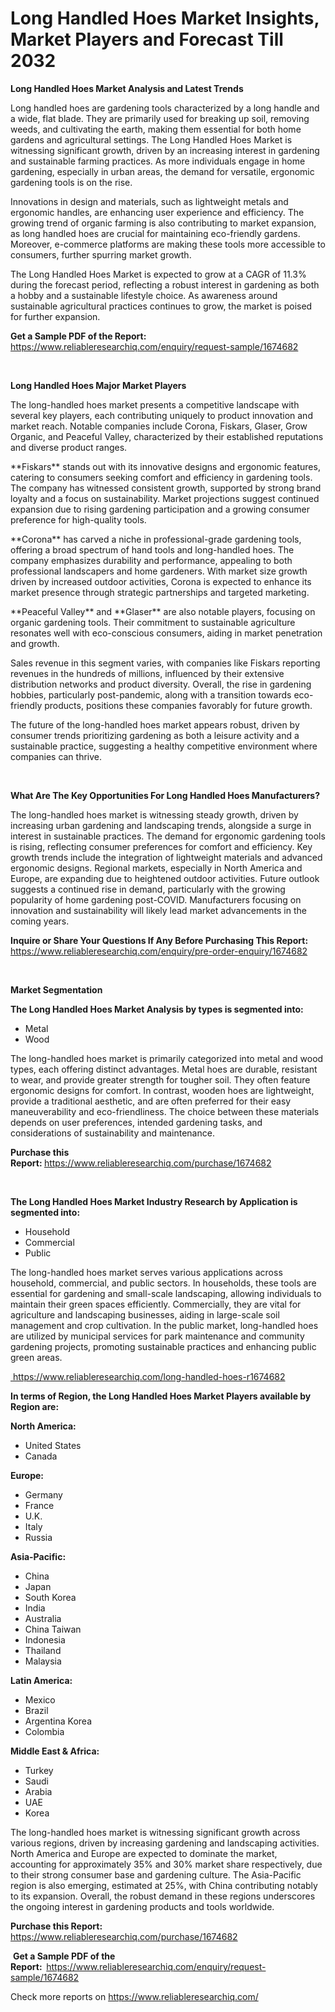 <p><h1>Long Handled Hoes Market Insights, Market Players and Forecast Till 2032</h1></p><p><strong>Long Handled Hoes Market Analysis and Latest Trends</strong></p>
<p><p>Long handled hoes are gardening tools characterized by a long handle and a wide, flat blade. They are primarily used for breaking up soil, removing weeds, and cultivating the earth, making them essential for both home gardens and agricultural settings. The Long Handled Hoes Market is witnessing significant growth, driven by an increasing interest in gardening and sustainable farming practices. As more individuals engage in home gardening, especially in urban areas, the demand for versatile, ergonomic gardening tools is on the rise.</p><p>Innovations in design and materials, such as lightweight metals and ergonomic handles, are enhancing user experience and efficiency. The growing trend of organic farming is also contributing to market expansion, as long handled hoes are crucial for maintaining eco-friendly gardens. Moreover, e-commerce platforms are making these tools more accessible to consumers, further spurring market growth. </p><p>The Long Handled Hoes Market is expected to grow at a CAGR of 11.3% during the forecast period, reflecting a robust interest in gardening as both a hobby and a sustainable lifestyle choice. As awareness around sustainable agricultural practices continues to grow, the market is poised for further expansion.</p></p>
<p><strong>Get a Sample PDF of the Report:&nbsp;</strong> <a href="https://www.reliableresearchiq.com/enquiry/request-sample/1674682?utm_campaign=2752&utm_medium=2&utm_source=Github&utm_content=ia&utm_term=25032025&utm_id=long-handled-hoes">https://www.reliableresearchiq.com/enquiry/request-sample/1674682</a></p>
<p>&nbsp;</p>
<p><strong>Long Handled Hoes Major Market Players</strong></p>
<p><p>The long-handled hoes market presents a competitive landscape with several key players, each contributing uniquely to product innovation and market reach. Notable companies include Corona, Fiskars, Glaser, Grow Organic, and Peaceful Valley, characterized by their established reputations and diverse product ranges. </p><p>**Fiskars** stands out with its innovative designs and ergonomic features, catering to consumers seeking comfort and efficiency in gardening tools. The company has witnessed consistent growth, supported by strong brand loyalty and a focus on sustainability. Market projections suggest continued expansion due to rising gardening participation and a growing consumer preference for high-quality tools.</p><p>**Corona** has carved a niche in professional-grade gardening tools, offering a broad spectrum of hand tools and long-handled hoes. The company emphasizes durability and performance, appealing to both professional landscapers and home gardeners. With market size growth driven by increased outdoor activities, Corona is expected to enhance its market presence through strategic partnerships and targeted marketing.</p><p>**Peaceful Valley** and **Glaser** are also notable players, focusing on organic gardening tools. Their commitment to sustainable agriculture resonates well with eco-conscious consumers, aiding in market penetration and growth. </p><p>Sales revenue in this segment varies, with companies like Fiskars reporting revenues in the hundreds of millions, influenced by their extensive distribution networks and product diversity. Overall, the rise in gardening hobbies, particularly post-pandemic, along with a transition towards eco-friendly products, positions these companies favorably for future growth. </p><p>The future of the long-handled hoes market appears robust, driven by consumer trends prioritizing gardening as both a leisure activity and a sustainable practice, suggesting a healthy competitive environment where companies can thrive.</p></p>
<p>&nbsp;</p>
<p><strong>What Are The Key Opportunities For Long Handled Hoes Manufacturers?</strong></p>
<p><p>The long-handled hoes market is witnessing steady growth, driven by increasing urban gardening and landscaping trends, alongside a surge in interest in sustainable practices. The demand for ergonomic gardening tools is rising, reflecting consumer preferences for comfort and efficiency. Key growth trends include the integration of lightweight materials and advanced ergonomic designs. Regional markets, especially in North America and Europe, are expanding due to heightened outdoor activities. Future outlook suggests a continued rise in demand, particularly with the growing popularity of home gardening post-COVID. Manufacturers focusing on innovation and sustainability will likely lead market advancements in the coming years.</p></p>
<p><strong>Inquire or Share Your Questions If Any Before Purchasing This Report:</strong> <a href="https://www.reliableresearchiq.com/enquiry/pre-order-enquiry/1674682?utm_campaign=2752&utm_medium=2&utm_source=Github&utm_content=ia&utm_term=25032025&utm_id=long-handled-hoes">https://www.reliableresearchiq.com/enquiry/pre-order-enquiry/1674682</a></p>
<p>&nbsp;</p>
<p><strong>Market Segmentation</strong></p>
<p><strong>The Long Handled Hoes Market Analysis by types is segmented into:</strong></p>
<p><ul><li>Metal</li><li>Wood</li></ul></p>
<p><p>The long-handled hoes market is primarily categorized into metal and wood types, each offering distinct advantages. Metal hoes are durable, resistant to wear, and provide greater strength for tougher soil. They often feature ergonomic designs for comfort. In contrast, wooden hoes are lightweight, provide a traditional aesthetic, and are often preferred for their easy maneuverability and eco-friendliness. The choice between these materials depends on user preferences, intended gardening tasks, and considerations of sustainability and maintenance.</p></p>
<p><strong>Purchase this Report:&nbsp;</strong><a href="https://www.reliableresearchiq.com/purchase/1674682?utm_campaign=2752&utm_medium=2&utm_source=Github&utm_content=ia&utm_term=25032025&utm_id=long-handled-hoes">https://www.reliableresearchiq.com/purchase/1674682</a></p>
<p>&nbsp;</p>
<p><strong>The Long Handled Hoes Market Industry Research by Application is segmented into:</strong></p>
<p><ul><li>Household</li><li>Commercial</li><li>Public</li></ul></p>
<p><p>The long-handled hoes market serves various applications across household, commercial, and public sectors. In households, these tools are essential for gardening and small-scale landscaping, allowing individuals to maintain their green spaces efficiently. Commercially, they are vital for agriculture and landscaping businesses, aiding in large-scale soil management and crop cultivation. In the public market, long-handled hoes are utilized by municipal services for park maintenance and community gardening projects, promoting sustainable practices and enhancing public green areas.</p></p>
<p><a href="https://www.reliableresearchiq.com/long-handled-hoes-r1674682?utm_campaign=2752&utm_medium=2&utm_source=Github&utm_content=ia&utm_term=25032025&utm_id=long-handled-hoes">&nbsp;https://www.reliableresearchiq.com/long-handled-hoes-r1674682</a></p>
<p><strong>In terms of Region, the Long Handled Hoes Market Players available by Region are:</strong></p>
<p>
    <p> <strong> North America: </strong>
        <ul>
            <li>United States</li>
            <li>Canada</li>
        </ul>
        </p> 
    <p> <strong> Europe: </strong>
        <ul>
            <li>Germany</li>
            <li>France</li>
            <li>U.K.</li>
            <li>Italy</li>
            <li>Russia</li>
        </ul>
        </p> 
    <p> <strong> Asia-Pacific: </strong>
        <ul>
            <li>China</li>
            <li>Japan</li>
            <li>South Korea</li>
            <li>India</li>
            <li>Australia</li>
            <li>China Taiwan</li>
            <li>Indonesia</li>
            <li>Thailand</li>
            <li>Malaysia</li>
        </ul>
        </p> 
    <p> <strong> Latin America: </strong>
        <ul>
            <li>Mexico</li>
            <li>Brazil</li>
            <li>Argentina Korea</li>
            <li>Colombia</li>
        </ul>
        </p> 
    <p> <strong> Middle East & Africa: </strong>
        <ul>
            <li>Turkey</li>
            <li>Saudi</li>
            <li>Arabia</li>
            <li>UAE</li>
            <li>Korea</li>
        </ul>
    </p>
    </p>
<p><p>The long-handled hoes market is witnessing significant growth across various regions, driven by increasing gardening and landscaping activities. North America and Europe are expected to dominate the market, accounting for approximately 35% and 30% market share respectively, due to their strong consumer base and gardening culture. The Asia-Pacific region is also emerging, estimated at 25%, with China contributing notably to its expansion. Overall, the robust demand in these regions underscores the ongoing interest in gardening products and tools worldwide.</p></p>
<p><strong>Purchase this Report: </strong><a href="https://www.reliableresearchiq.com/purchase/1674682?utm_campaign=2752&utm_medium=2&utm_source=Github&utm_content=ia&utm_term=25032025&utm_id=long-handled-hoes">https://www.reliableresearchiq.com/purchase/1674682</a></p>
<p>&nbsp;<strong>Get a Sample PDF of the Report:&nbsp;&nbsp;</strong><a href="https://www.reliableresearchiq.com/enquiry/request-sample/1674682?utm_campaign=2752&utm_medium=2&utm_source=Github&utm_content=ia&utm_term=25032025&utm_id=long-handled-hoes">https://www.reliableresearchiq.com/enquiry/request-sample/1674682</a></p>
<p><strong></strong></p>
<p>Check more reports on <a href="https://www.reliableresearchiq.com/?utm_campaign=2752&utm_medium=2&utm_source=Github&utm_content=ia&utm_term=25032025&utm_id=long-handled-hoes">https://www.reliableresearchiq.com/</a></p>